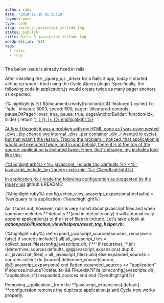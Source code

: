 ```yaml
---
author: zaki
date: '2010-11-10 01:55:18'
layout: post
type: code
slug: rails-3-javascript_include_tag
status: publish
title: Rails 3 javascript_include_tag
wordpress_id: '511'
tags:
  - rails
  - ruby
---
```


<div class="alert-message block-message info">
  The below issue is already fixed in rails.
</div>

After installing the _jquery_ujs _driver for a Rails 3 app, today it started
acting up when I tried using the Cycle jQuery plugin. Specifically, the
following code in application.js would create twice as many pager anchors as
expected.

{% highlight js %}
$(document).ready(function(){
  $('.featured').cycle({
      fx: 'fade',
      timeout: 5000,
      speed: 600,
      pager: '#featured-controls',
      pauseOnPagerHover: true,
      pause: true,
      pagerAnchorBuilder: function(idx, slide) { return '<a href="#">'; }
  });
});
{% endhighlight %}

At first I thought it was a problem with my HTML code as I was using nested
_divs _(by chance two internal _divs _per container _div _I wanted to cycle),
but that wasn't the reason. Tracing the problem, I noticed, that
application.js would get executed twice, and lo and behold, there it is at the
top of the source: application.js included twice. Hmm, that's strange, my
includes look like this:

{%highlight erb%}
<%= javascript_include_tag :defaults %>
<%= javascript_include_tag 'jquery.cycle.min' %>
{%endhighlight%}

In application.rb, I made the following configuration as suggested by the
[jquery_ujs](https://github.com/rails/jquery-ujs) github's README:

{%highlight ruby%}
config.action_view.javascript_expansions[:defaults] = %w(jquery rails application)
{%endhighlight%}

As it turns out, however, rails is very smart about javascript files and when
someone includes **:defaults **(and in :defaults only) it will automatically
append application.js to the list of files to include. Let's take a look at
**_actionpack/lib/action_view/helpers/asset_tag_helper.rb_**:

{%highlight ruby%}
def expand_javascript_sources(sources, recursive = false)
  if sources.include?(:all)
    all_javascript_files = collect_asset_files(config.javascripts_dir, ('**' if recursive), '*.js')
    ((determine_source(:defaults, @@javascript_expansions).dup & all_javascript_files) +
      all_javascript_files).uniq
  else
    expanded_sources = sources.collect do |source|
      determine_source(source, @@javascript_expansions)
    end.flatten
    expanded_sources << "application" if sources.include?(:defaults) && File.exist?(File.join(config.javascripts_dir, "application.js"))
    expanded_sources
  end
end
{%endhighlight%}

Removing _application _from the **javascript_expansions[:default]
**configuration removes the duplicate application.js and Cycle now works
properly.

